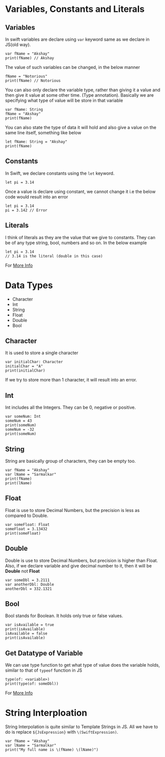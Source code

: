 # Variables, Constants and Literals

## Variables
In swift variables are declare using ```var``` keyword same as we declare in JS(old way).
```
var fName = "Akshay"
print(fName) // Akshay
```
The value of such variables can be changed, in the below manner
```
fName = "Notorious"
print(fName) // Notorious
```

You can also only declare the variable type, rather than giving it a value and then give it value at some other time. (Type annotation). Basically we are specifying what type of value will be store in that variable
```
var fName: String
fName = "Akshay"
print(fName)
```

You can also state the type of data it will hold and also give a value on the same line itself, something like below
```
let fName: String = "Akshay"
print(fName)
```

## Constants

In Swift, we declare constants using the ```let``` keyword.
```
let pi = 3.14
```
Once a value is declare using constant, we cannot change it i.e the below code would result into an error
```
let pi = 3.14
pi = 3.142 // Error
```


## Literals
I think of literals as they are the value that we give to constants. They can be of any type string, bool, numbers and so on. In the below example
```
let pi = 3.14
// 3.14 is the literal (double in this case)
```
For [More Info](https://www.programiz.com/swift-programming/variables-constants-literals)


# Data Types

- Character
- Int
- String
- Float
- Double
- Bool

## Character
It is used to store a single character
```
var initialChar: Character
initialChar = "A"
print(initialChar)
```

If we try to store more than 1 character, it will result into an error.

## Int
Int includes all the Integers. They can be 0, negative or positive.

```
var someNum: Int
someNum = 43
print(someNum)
someNum = -32
print(someNum)
```

## String
String are basically group of characters, they can be empty too.

```
var fName = "Akshay"
var lName = "Sarmalkar"
print(fName)
print(lName)
```

## Float
Float is use to store Decimal Numbers, but the precision is less as compared to Double.
```
var someFloat: Float
someFloat = 3.13432
print(someFloat)
```

## Double
Double is use to store Decimal Numbers, but precision is higher than Float.
Also, if we declare variable and give decimal number to it, then it will be **Double** not **Float**

```
var someDbl = 3.2111
var anotherDbl: Double
anotherDbl = 332.1321
```

## Bool
Bool stands for Boolean. It holds only true or false values.
```
var isAvailable = true
print(isAvailable)
isAvailable = false
print(isAvailable)
```

## Get Datatype of Variable
We can use type function to get what type of value does the variable holds, similar to that of `typeof` function in JS
```
type(of: <variable>)
print(type(of: someDbl))
```

For [More Info](https://www.programiz.com/swift-programming/data-types)

# String Interploation

String Interpolation is quite similar to Template Strings in JS. All we have to do is replace `${JsExpression}` with `\(SwiftExpression)`. 
```
var fName = "Akshay"
var lName = "Sarmalkar"
print("My full name is \(fName) \(lName)")
```